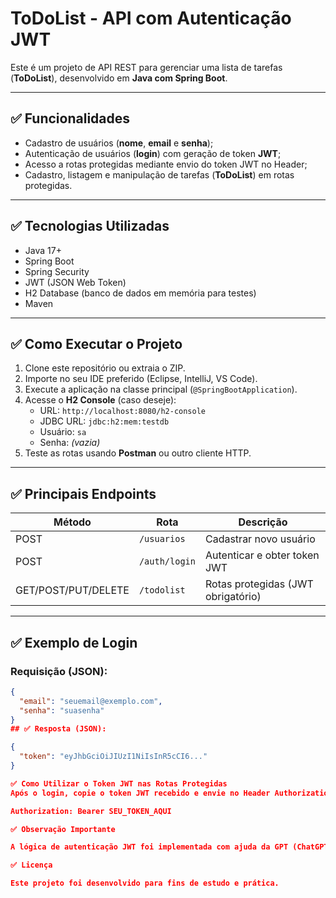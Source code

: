 # ToDoList - API com Autenticação JWT

Este é um projeto de API REST para gerenciar uma lista de tarefas (**ToDoList**), desenvolvido em **Java com Spring Boot**.

---

## ✅ Funcionalidades

- Cadastro de usuários (**nome**, **email** e **senha**);
- Autenticação de usuários (**login**) com geração de token **JWT**;
- Acesso a rotas protegidas mediante envio do token JWT no Header;
- Cadastro, listagem e manipulação de tarefas (**ToDoList**) em rotas protegidas.

---

## ✅ Tecnologias Utilizadas

- Java 17+
- Spring Boot
- Spring Security
- JWT (JSON Web Token)
- H2 Database (banco de dados em memória para testes)
- Maven

---

## ✅ Como Executar o Projeto

1. Clone este repositório ou extraia o ZIP.
2. Importe no seu IDE preferido (Eclipse, IntelliJ, VS Code).
3. Execute a aplicação na classe principal (`@SpringBootApplication`).
4. Acesse o **H2 Console** (caso deseje):
   - URL: `http://localhost:8080/h2-console`
   - JDBC URL: `jdbc:h2:mem:testdb`
   - Usuário: `sa`
   - Senha: *(vazia)*
5. Teste as rotas usando **Postman** ou outro cliente HTTP.

---

## ✅ Principais Endpoints

| Método | Rota             | Descrição                          |
|--------|------------------|-----------------------------------|
| POST   | `/usuarios`      | Cadastrar novo usuário             |
| POST   | `/auth/login`    | Autenticar e obter token JWT       |
| GET/POST/PUT/DELETE | `/todolist` | Rotas protegidas (JWT obrigatório) |

---

## ✅ Exemplo de Login

### Requisição (JSON):
```json
{
  "email": "seuemail@exemplo.com",
  "senha": "suasenha"
}
## ✅ Resposta (JSON):

{
  "token": "eyJhbGciOiJIUzI1NiIsInR5cCI6..."
}

✅ Como Utilizar o Token JWT nas Rotas Protegidas
Após o login, copie o token JWT recebido e envie no Header Authorization de cada requisição protegida:

Authorization: Bearer SEU_TOKEN_AQUI

✅ Observação Importante

A lógica de autenticação JWT foi implementada com ajuda da GPT (ChatGPT), conforme solicitado pelo autor deste projeto.

✅ Licença

Este projeto foi desenvolvido para fins de estudo e prática.
